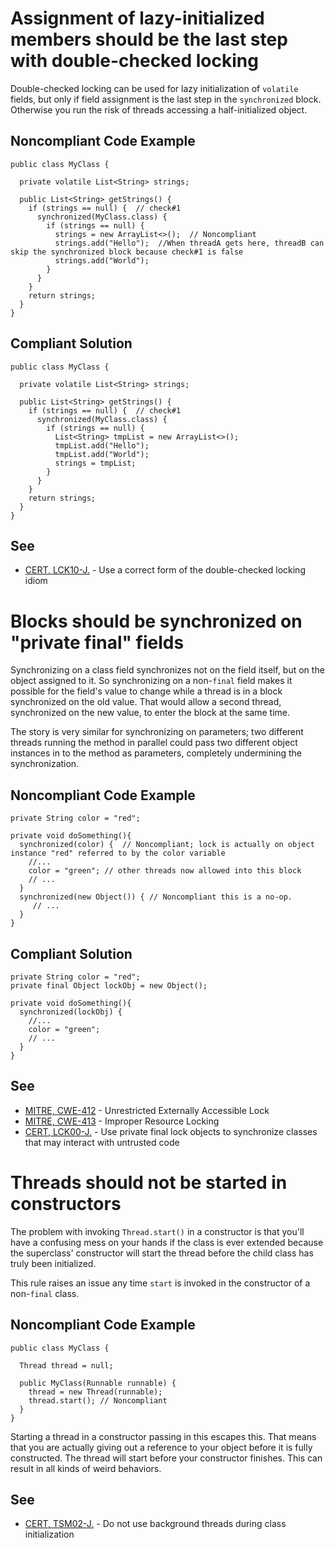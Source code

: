 # Assignment of lazy-initialized members should be the last step with double-checked locking

Double-checked locking can be used for lazy initialization of `volatile` fields, but only if field assignment is the last step in the `synchronized` block. Otherwise you run the risk of threads accessing a half-initialized object.

## Noncompliant Code Example

```
public class MyClass {

  private volatile List<String> strings;

  public List<String> getStrings() {
    if (strings == null) {  // check#1
      synchronized(MyClass.class) {
        if (strings == null) {
          strings = new ArrayList<>();  // Noncompliant
          strings.add("Hello");  //When threadA gets here, threadB can skip the synchronized block because check#1 is false
          strings.add("World");
        }
      }
    }
    return strings;
  }
}
```
## Compliant Solution

```
public class MyClass {

  private volatile List<String> strings;

  public List<String> getStrings() {
    if (strings == null) {  // check#1
      synchronized(MyClass.class) {
        if (strings == null) {
          List<String> tmpList = new ArrayList<>();
          tmpList.add("Hello");
          tmpList.add("World");
          strings = tmpList;
        }
      }
    }
    return strings;
  }
}
```

## See

*   [CERT, LCK10-J.](https://www.securecoding.cert.org/confluence/x/IgAZAg) - Use a correct form of the double-checked locking idiom


# Blocks should be synchronized on "private final" fields

Synchronizing on a class field synchronizes not on the field itself, but on the object assigned to it. So synchronizing on a non-`final` field makes it possible for the field's value to change while a thread is in a block synchronized on the old value. That would allow a second thread, synchronized on the new value, to enter the block at the same time.

The story is very similar for synchronizing on parameters; two different threads running the method in parallel could pass two different object instances in to the method as parameters, completely undermining the synchronization.

## Noncompliant Code Example

```
private String color = "red";

private void doSomething(){
  synchronized(color) {  // Noncompliant; lock is actually on object instance "red" referred to by the color variable
    //...
    color = "green"; // other threads now allowed into this block
    // ...
  }
  synchronized(new Object()) { // Noncompliant this is a no-op.
     // ...
  }
}
```
## Compliant Solution

```
private String color = "red";
private final Object lockObj = new Object();

private void doSomething(){
  synchronized(lockObj) {
    //...
    color = "green";
    // ...
  }
}
```
## See

*   [MITRE, CWE-412](http://cwe.mitre.org/data/definitions/412.html) - Unrestricted Externally Accessible Lock
*   [MITRE, CWE-413](http://cwe.mitre.org/data/definitions/413) - Improper Resource Locking
*   [CERT, LCK00-J.](https://www.securecoding.cert.org/confluence/x/6IEzAg) - Use private final lock objects to synchronize classes that may interact with untrusted code

# Threads should not be started in constructors

The problem with invoking `Thread.start()` in a constructor is that you'll have a confusing mess on your hands if the class is ever extended because the superclass' constructor will start the thread before the child class has truly been initialized.

This rule raises an issue any time `start` is invoked in the constructor of a non-`final` class.

## Noncompliant Code Example

```
public class MyClass {

  Thread thread = null;

  public MyClass(Runnable runnable) {
    thread = new Thread(runnable);
    thread.start(); // Noncompliant
  }
}
```

Starting a thread in a constructor passing in this escapes this. That means that you are actually giving out a reference to your object before it is fully constructed. The thread will start before your constructor finishes. This can result in all kinds of weird behaviors.

## See

*   [CERT, TSM02-J.](https://www.securecoding.cert.org/confluence/x/ZQIRAg) - Do not use background threads during class initialization
